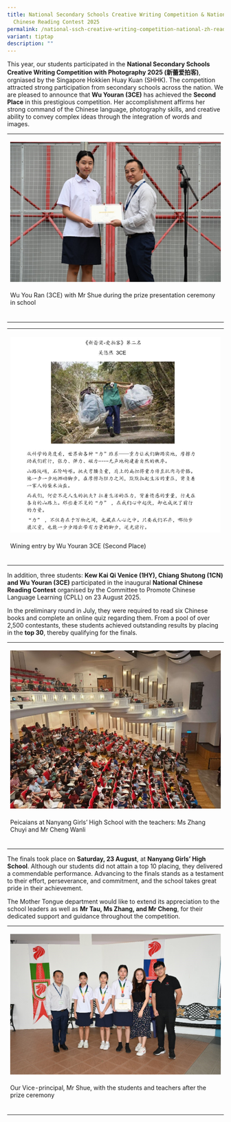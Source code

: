```yaml
---
title: National Secondary Schools Creative Writing Competition & National
  Chinese Reading Contest 2025
permalink: /national-ssch-creative-writing-competition-national-zh-read-contest-25/
variant: tiptap
description: ""
---
```

<p>This year, our students participated in the <strong>National Secondary Schools Creative Writing Competition with Photography 2025 (新蕾爱拍客)</strong>,
orgniased by the Singapore Hokkien Huay Kuan (SHHK). The competition attracted
strong participation from secondary schools across the nation. We are pleased
to announce that <strong>Wu Youran (3CE)</strong> has achieved the <strong>Second Place</strong> in
this prestigious competition. Her accomplishment affirms her strong command
of the Chinese language, photography skills, and creative ability to convey
complex ideas through the integration of words and images.</p>
<table style="minWidth: 25px">
<colgroup>
<col>
</colgroup>
<tbody>
<tr>
<th rowspan="1" colspan="1">
<p></p>
<div class="isomer-image-wrapper">
<img style="width: 100%" height="auto" width="100%" alt="" src="/images/Announcement/zh_ss_25_1.jpg">
</div>
</th>
</tr>
<tr>
<td rowspan="1" colspan="1">
<p>Wu You Ran (3CE) with Mr Shue during the prize presentation ceremony in
school</p>
</td>
</tr>
<tr>
<td rowspan="1" colspan="1">
<p></p>
</td>
</tr>
</tbody>
</table>
<table style="minWidth: 25px">
<colgroup>
<col>
</colgroup>
<tbody>
<tr>
<th rowspan="1" colspan="1">
<p></p>
<div class="isomer-image-wrapper">
<img style="width: 100%" height="auto" width="100%" alt="" src="/images/Announcement/zh_ss_25_2.jpg">
</div>
</th>
</tr>
<tr>
<td rowspan="1" colspan="1">
<p>Wining entry by Wu Youran 3CE (Second Place)</p>
</td>
</tr>
<tr>
<td rowspan="1" colspan="1">
<p></p>
</td>
</tr>
</tbody>
</table>
<p>In addition, three students: <strong>Kew Kai Qi Venice (1HY), Chiang Shutong (1CN) and Wu Youran (3CE)</strong> participated
in the inaugural <strong>National Chinese Reading Contest</strong> organised
by the Committee to Promote Chinese Language Learning (CPLL) on 23 August
2025.</p>
<p>In the preliminary round in July, they were required to read six Chinese
books and complete an online quiz regarding them. From a pool of over 2,500
contestants, these students achieved outstanding results by placing in
the <strong>top 30</strong>, thereby qualifying for the finals.</p>
<table style="minWidth: 50px">
<colgroup>
<col>
<col>
</colgroup>
<tbody>
<tr>
<th rowspan="1" colspan="2">
<p></p>
<div class="isomer-image-wrapper">
<img style="width: 100%" height="auto" width="100%" alt="" src="/images/Announcement/zh_ss_25_4.jpg">
</div>
</th>
</tr>
<tr>
<td rowspan="1" colspan="2">
<p>Peicaians at Nanyang Girls’ High School with the teachers: Ms Zhang Chuyi
and Mr Cheng Wanli</p>
</td>
</tr>
<tr>
<td rowspan="1" colspan="1">
<p></p>
</td>
<td rowspan="1" colspan="1">
<p></p>
</td>
</tr>
</tbody>
</table>
<p>The finals took place on <strong>Saturday, 23 August</strong>, at <strong>Nanyang Girls’ High School</strong>.
Although our students did not attain a top 10 placing, they delivered a
commendable performance. Advancing to the finals stands as a testament
to their effort, perseverance, and commitment, and the school takes great
pride in their achievement.</p>
<p>The Mother Tongue department would like to extend its appreciation to
the school leaders as well as <strong>Mr Tau, Ms Zhang, and Mr Cheng</strong>,
for their dedicated support and guidance throughout the competition.</p>
<table style="minWidth: 25px">
<colgroup>
<col>
</colgroup>
<tbody>
<tr>
<th rowspan="1" colspan="1">
<p></p>
<div class="isomer-image-wrapper">
<img style="width: 100%" height="auto" width="100%" alt="" src="/images/Announcement/zh_ss_25_5.jpg">
</div>
</th>
</tr>
<tr>
<td rowspan="1" colspan="1">
<p>Our Vice-principal, Mr Shue, with the students and teachers after the
prize ceremony</p>
</td>
</tr>
<tr>
<td rowspan="1" colspan="1">
<p></p>
</td>
</tr>
</tbody>
</table>
<p></p>